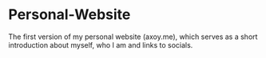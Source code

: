 # Personal-Website
The first version of my personal website (axoy.me), which serves as a short introduction about myself, who I am and links to socials.
